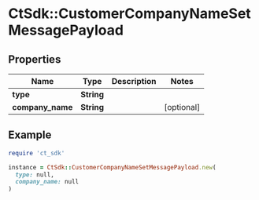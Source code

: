 # CtSdk::CustomerCompanyNameSetMessagePayload

## Properties

| Name | Type | Description | Notes |
| ---- | ---- | ----------- | ----- |
| **type** | **String** |  |  |
| **company_name** | **String** |  | [optional] |

## Example

```ruby
require 'ct_sdk'

instance = CtSdk::CustomerCompanyNameSetMessagePayload.new(
  type: null,
  company_name: null
)
```

